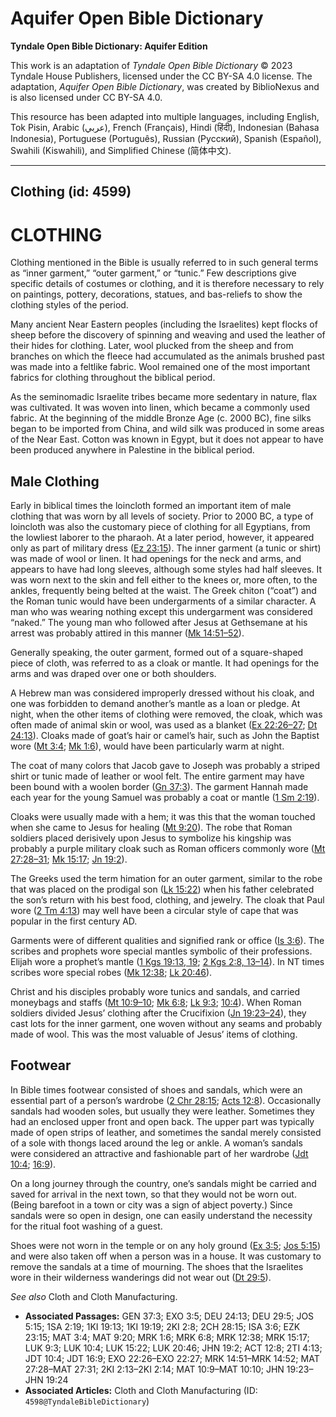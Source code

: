 # Aquifer Open Bible Dictionary

**Tyndale Open Bible Dictionary: Aquifer Edition**

This work is an adaptation of *Tyndale Open Bible Dictionary* © 2023 Tyndale House Publishers, licensed under the CC BY\-SA 4\.0 license. The adaptation, *Aquifer Open Bible Dictionary*, was created by BiblioNexus and is also licensed under CC BY\-SA 4\.0\.

This resource has been adapted into multiple languages, including English, Tok Pisin, Arabic (عربي), French (Français), Hindi (हिंदी), Indonesian (Bahasa Indonesia), Portuguese (Português), Russian (Русский), Spanish (Español), Swahili (Kiswahili), and Simplified Chinese (简体中文).



--------------------------------

## Clothing (id: 4599)

CLOTHING
========

Clothing mentioned in the Bible is usually referred to in such general terms as “inner garment,” “outer garment,” or “tunic.” Few descriptions give specific details of costumes or clothing, and it is therefore necessary to rely on paintings, pottery, decorations, statues, and bas\-reliefs to show the clothing styles of the period.

Many ancient Near Eastern peoples (including the Israelites) kept flocks of sheep before the discovery of spinning and weaving and used the leather of their hides for clothing. Later, wool plucked from the sheep and from branches on which the fleece had accumulated as the animals brushed past was made into a feltlike fabric. Wool remained one of the most important fabrics for clothing throughout the biblical period.

As the seminomadic Israelite tribes became more sedentary in nature, flax was cultivated. It was woven into linen, which became a commonly used fabric. At the beginning of the middle Bronze Age (c. 2000 BC), fine silks began to be imported from China, and wild silk was produced in some areas of the Near East. Cotton was known in Egypt, but it does not appear to have been produced anywhere in Palestine in the biblical period.

Male Clothing
-------------

Early in biblical times the loincloth formed an important item of male clothing that was worn by all levels of society. Prior to 2000 BC, a type of loincloth was also the customary piece of clothing for all Egyptians, from the lowliest laborer to the pharaoh. At a later period, however, it appeared only as part of military dress ([Ez 23:15](https://ref.ly/Ezek23:15)). The inner garment (a tunic or shirt) was made of wool or linen. It had openings for the neck and arms, and appears to have had long sleeves, although some styles had half sleeves. It was worn next to the skin and fell either to the knees or, more often, to the ankles, frequently being belted at the waist. The Greek chiton (“coat”) and the Roman tunic would have been undergarments of a similar character. A man who was wearing nothing except this undergarment was considered “naked.” The young man who followed after Jesus at Gethsemane at his arrest was probably attired in this manner ([Mk 14:51–52](https://ref.ly/Mark14:51-Mark14:52)).

Generally speaking, the outer garment, formed out of a square\-shaped piece of cloth, was referred to as a cloak or mantle. It had openings for the arms and was draped over one or both shoulders.

A Hebrew man was considered improperly dressed without his cloak, and one was forbidden to demand another’s mantle as a loan or pledge. At night, when the other items of clothing were removed, the cloak, which was often made of animal skin or wool, was used as a blanket ([Ex 22:26–27](https://ref.ly/Exod22:26-Exod22:27); [Dt 24:13](https://ref.ly/Deut24:13)). Cloaks made of goat’s hair or camel’s hair, such as John the Baptist wore ([Mt 3:4](https://ref.ly/Matt3:4); [Mk 1:6](https://ref.ly/Mark1:6)), would have been particularly warm at night.

The coat of many colors that Jacob gave to Joseph was probably a striped shirt or tunic made of leather or wool felt. The entire garment may have been bound with a woolen border ([Gn 37:3](https://ref.ly/Gen37:3)). The garment Hannah made each year for the young Samuel was probably a coat or mantle ([1 Sm 2:19](https://ref.ly/1Sam2:19)).

Cloaks were usually made with a hem; it was this that the woman touched when she came to Jesus for healing ([Mt 9:20](https://ref.ly/Matt9:20)). The robe that Roman soldiers placed derisively upon Jesus to symbolize his kingship was probably a purple military cloak such as Roman officers commonly wore ([Mt 27:28–31](https://ref.ly/Matt27:28-Matt27:31); [Mk 15:17](https://ref.ly/Mark15:17); [Jn 19:2](https://ref.ly/John19:2)).

The Greeks used the term himation for an outer garment, similar to the robe that was placed on the prodigal son ([Lk 15:22](https://ref.ly/Luke15:22)) when his father celebrated the son’s return with his best food, clothing, and jewelry. The cloak that Paul wore ([2 Tm 4:13](https://ref.ly/2Tim4:13)) may well have been a circular style of cape that was popular in the first century AD.

Garments were of different qualities and signified rank or office ([Is 3:6](https://ref.ly/Isa3:6)). The scribes and prophets wore special mantles symbolic of their professions. Elijah wore a prophet’s mantle ([1 Kgs 19:13, 19](https://ref.ly/1Kgs19:13,1Kgs19:19); [2 Kgs 2:8, 13–14](https://ref.ly/2Kgs2:8,2Kgs2:13-2Kgs2:14)). In NT times scribes wore special robes ([Mk 12:38](https://ref.ly/Mark12:38); [Lk 20:46](https://ref.ly/Luke20:46)).

Christ and his disciples probably wore tunics and sandals, and carried moneybags and staffs ([Mt 10:9–10](https://ref.ly/Matt10:9-Matt10:10); [Mk 6:8](https://ref.ly/Mark6:8); [Lk 9:3](https://ref.ly/Luke9:3); [10:4](https://ref.ly/Luke10:4)). When Roman soldiers divided Jesus’ clothing after the Crucifixion ([Jn 19:23–24](https://ref.ly/John19:23-John19:24)), they cast lots for the inner garment, one woven without any seams and probably made of wool. This was the most valuable of Jesus’ items of clothing.

Footwear
--------

In Bible times footwear consisted of shoes and sandals, which were an essential part of a person’s wardrobe ([2 Chr 28:15](https://ref.ly/2Chr28:15); [Acts 12:8](https://ref.ly/Acts12:8)). Occasionally sandals had wooden soles, but usually they were leather. Sometimes they had an enclosed upper front and open back. The upper part was typically made of open strips of leather, and sometimes the sandal merely consisted of a sole with thongs laced around the leg or ankle. A woman’s sandals were considered an attractive and fashionable part of her wardrobe ([Jdt 10:4](https://ref.ly/Jdt10:4); [16:9](https://ref.ly/Jdt16:9)).

On a long journey through the country, one’s sandals might be carried and saved for arrival in the next town, so that they would not be worn out. (Being barefoot in a town or city was a sign of abject poverty.) Since sandals were so open in design, one can easily understand the necessity for the ritual foot washing of a guest.

Shoes were not worn in the temple or on any holy ground ([Ex 3:5](https://ref.ly/Exod3:5); [Jos 5:15](https://ref.ly/Josh5:15)) and were also taken off when a person was in a house. It was customary to remove the sandals at a time of mourning. The shoes that the Israelites wore in their wilderness wanderings did not wear out ([Dt 29:5](https://ref.ly/Deut29:5)).

*See also* Cloth and Cloth Manufacturing.

* **Associated Passages:** GEN 37:3; EXO 3:5; DEU 24:13; DEU 29:5; JOS 5:15; 1SA 2:19; 1KI 19:13; 1KI 19:19; 2KI 2:8; 2CH 28:15; ISA 3:6; EZK 23:15; MAT 3:4; MAT 9:20; MRK 1:6; MRK 6:8; MRK 12:38; MRK 15:17; LUK 9:3; LUK 10:4; LUK 15:22; LUK 20:46; JHN 19:2; ACT 12:8; 2TI 4:13; JDT 10:4; JDT 16:9; EXO 22:26–EXO 22:27; MRK 14:51–MRK 14:52; MAT 27:28–MAT 27:31; 2KI 2:13–2KI 2:14; MAT 10:9–MAT 10:10; JHN 19:23–JHN 19:24
* **Associated Articles:** Cloth and Cloth Manufacturing (ID: `4598@TyndaleBibleDictionary`)

